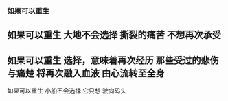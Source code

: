 ### 如果可以重生
如果可以重生
大地不会选择
撕裂的痛苦
不想再次承受
---
如果可以重生
选择，意味着再次经历
那些受过的悲伤与痛楚
将再次融入血液
由心流转至全身
---
如果可以重生
小船不会选择
它只想
驶向码头
